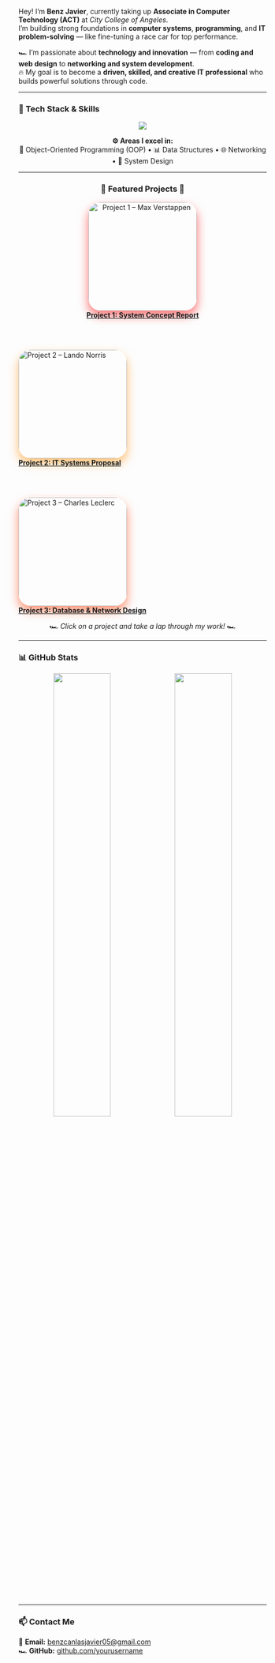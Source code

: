 Hey! I’m **Benz Javier**, currently taking up **Associate in Computer Technology (ACT)** at *City College of Angeles*.  
I’m building strong foundations in **computer systems**, **programming**, and **IT problem-solving** — like fine-tuning a race car for top performance.

🏎️ I’m passionate about **technology and innovation** — from **coding and web design** to **networking and system development**.  
🔥 My goal is to become a **driven, skilled, and creative IT professional** who builds powerful solutions through code.

---

### 🧠 Tech Stack & Skills  

<p align="center">
  <img src="https://skillicons.dev/icons?i=java,python,javascript,html,css,git,github,vscode,netbeans&theme=dark" />
</p>

<p align="center">
  <b>⚙️ Areas I excel in:</b><br>
  🧩 Object-Oriented Programming (OOP) • 📊 Data Structures • 🌐 Networking • 🧠 System Design
</p>

---

<h3 align="center">🏁 Featured Projects 🏁</h3>

<p align="center">

  <!-- Project 1 (Max Verstappen – Red Bull) -->
  <a href="https://docs.google.com/document/d/1_pft0aV4S7Varn34J7FPCqVZyPM1mMrgYIg4trXhZKo/edit?usp=drivesdk" target="_blank">
    <img alt="Project 1 – Max Verstappen" title="Project 1" 
      src="https://media.tenor.com/k0bR6l1bTkQAAAAC/max-verstappen-red-bull.gif" width="220"
      style="border-radius:25px; box-shadow:0 10px 20px rgba(255,0,0,0.55); transition:transform 0.3s, box-shadow 0.3s;"
      onmouseover="this.style.transform='scale(1.2)'; this.style.boxShadow='0 20px 30px rgba(255,0,0,0.8)';"
      onmouseout="this.style.transform='scale(1)'; this.style.boxShadow='0 10px 20px rgba(255,0,0,0.55)';"/>
    <br><b>Project 1: System Concept Report</b>
  </a>

  <br><br>

  <!-- Project 2 (Lando Norris – McLaren) -->
  <a href="https://docs.google.com/document/d/1CTLuepA-ARNKHA8OoR0z8Yapa-OmhtKpPawICcqWa_A/edit?usp=sharing" target="_blank">
    <img alt="Project 2 – Lando Norris" title="Project 2" 
      src="https://media.tenor.com/ifRz_Bk1BqAAAAAC/lando-norris-mclaren.gif" width="220"
      style="border-radius:25px; box-shadow:0 10px 20px rgba(255,140,0,0.55); transition:transform 0.3s, box-shadow 0.3s;"
      onmouseover="this.style.transform='scale(1.2)'; this.style.boxShadow='0 20px 30px rgba(255,140,0,0.85)';"
      onmouseout="this.style.transform='scale(1)'; this.style.boxShadow='0 10px 20px rgba(255,140,0,0.55)';"/>
    <br><b>Project 2: IT Systems Proposal</b>
  </a>

  <br><br>

  <!-- Project 3 (Charles Leclerc – Ferrari) -->
  <a href="https://docs.google.com/document/d/1TM05XjqK8tfkRDAfzmLQVk6TVrSO7-yDHLqnjbD41R4/edit?usp=drivesdk" target="_blank">
    <img alt="Project 3 – Charles Leclerc" title="Project 3" 
      src="https://media.tenor.com/HnK4U35kF5oAAAAC/charles-leclerc-ferrari.gif" width="220"
      style="border-radius:25px; box-shadow:0 10px 20px rgba(255,60,0,0.55); transition:transform 0.3s, box-shadow 0.3s;"
      onmouseover="this.style.transform='scale(1.2)'; this.style.boxShadow='0 20px 30px rgba(255,60,0,0.85)';"
      onmouseout="this.style.transform='scale(1)'; this.style.boxShadow='0 10px 20px rgba(255,60,0,0.55)';"/>
    <br><b>Project 3: Database & Network Design</b>
  </a>

</p>

<p align="center">
  🏎️ <i>Click on a project and take a lap through my work!</i> 🏎️
</p>

---

### 📊 GitHub Stats  

<p align="center">
  <img src="https://github-readme-stats.vercel.app/api?username=yourusername&show_icons=true&theme=tokyonight&hide_border=true" width="48%">
  <img src="https://github-readme-streak-stats.herokuapp.com?user=yourusername&theme=tokyonight&hide_border=true" width="48%">
</p>

---

### 📫 Contact Me  
📧 **Email:** [benzcanlasjavier05@gmail.com](mailto:benzcanlasjavier05@gmail.com)  
🏎️ **GitHub:** [github.com/yourusername](https://github.com/yourusername)
